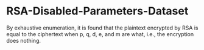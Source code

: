 # RSA-Disabled-Parameters-Dataset
By exhaustive enumeration, it is found that the plaintext encrypted by RSA is equal to the ciphertext when p, q, d, e, and m are what, i.e., the encryption does nothing.
